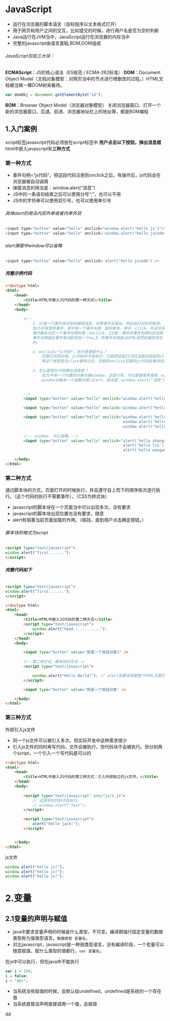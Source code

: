 # JavaScript

- 运行在浏览器的脚本语言（目标程序以文本格式打开）
- 用于网页和用户之间的交互，比如提交的时候，进行用户名是否为空的判断
- Java运行在JVM当中，JavaScript运行在浏览器的内存当中
- 完整的javascript由语言基础,BOM,DOM组成

###### JavaScript包括三大块：

**ECMAScript**：JS的核心语法（ES规范 / ECMA-262标准）
**DOM**：Document Object Model（文档对象模型：对网页当中的节点进行增删改的过程。）HTML文档被当做一棵DOM树来看待。

```javascript
var domObj = document.getElementById("id");
```

**BOM**：Browser Object Model（浏览器对象模型）
关闭浏览器窗口、打开一个新的浏览器窗口、后退、前进、浏览器地址栏上的地址等，都是BOM编程

## 1.入门案例

script标签javascript代码必须放在script标签中
**用户点击以下按钮，弹出消息框**
html中嵌入javascript有**三种方式**

### 第一种方式

- 事件句柄=“js代码”，把这段代码注册到onclick之后，有操作后，js代码会在浏览器被自动调用
- 弹窗消息的用法是：window.alert(“消息”)
- JS中的一条语句结束之后可以使用分号“;”，也可以不用
- JS中的字符串可以使用双引号，也可以使用单引号

###### 具体alert的用法内双外单或者内单外双

```javascript
<input type="button" value="hello" onclick="window.alert('hello js')"/>
<input type="button" value="hello" onclick='window.alert("hello jscode")'/>

```

###### alert弹窗中window可以省略

```javascript
<input type="button" value="hello" onclick='alert("hello jscode")'/>
```

##### 完整示例代码

```html
<!doctype html>
<html>
	<head>
		<title>HTML中嵌入JS代码的第一种方式</title>
	</head>
	<body>
		
		<!--
			1、JS是一门事件驱动型的编程语言，依靠事件去驱动，然后执行对应的程序。
			在JS中有很多事件，其中有一个事件叫做：鼠标单击，单词：click。并且任何
			事件都会对应一个事件句柄叫做：onclick。【注意：事件和事件句柄的区别是：
			事件句柄是在事件单词前添加一个on。】，而事件句柄是以HTML标签的属性存在
			的。

			2、οnclick="js代码"，执行原理是什么？
				页面打开的时候，js代码并不会执行，只是把这段JS代码注册到按钮的click事件上了。
				等这个按钮发生click事件之后，注册在onclick后面的js代码会被浏览器自动调用。
			
			3、怎么使用JS代码弹出消息框？
				在JS中有一个内置的对象叫做window，全部小写，可以直接拿来使用，window代表的是浏览器对象。
				window对象有一个函数叫做:alert，用法是：window.alert("消息");这样就可以弹窗了。
			

		-->
		<input type="button" value="hello" onclick="window.alert('hello js')"/>

		<input type="button" value="hello" onclick='window.alert("hello jscode")'/>

		<input type="button" value="hello" onclick="window.alert('hello zhangsan')
													window.alert('hello lis')
													window.alert('hello wangwu')"/>
		
		<!-- window. 可以省略。-->
		<input type="button" value="hello" onclick="alert('hello zhangsan')
													alert('hello lis')
													alert('hello wangwu')"/>

	</body>
</html>

```

### 第二种方式

通过脚本块的方式，页面打开的时候执行，并且遵守自上而下的顺序依次逐行执行。（这个代码的执行不需要事件）。（CSS为样式块）

- javascript的脚本块在一个页面当中可以出现多次。没有要求
- javascript的脚本块出现位置也没有要求，随意
- alert有阻塞当前页面加载的作用。（阻挡，直到用户点击确定按钮。）

###### 脚本块的格式为script

```html
<script type="text/javascript">
window.alert("first.......");
</script>
```

##### 完整代码如下

```html

<script type="text/javascript">
window.alert("first.......");
</script>

<!doctype html>
<html>
	<head>
		<title>HTML中嵌入JS代码的第二种方式</title>
		<script type="text/javascript">
			window.alert("head............");
		</script>
	</head>
	<body>

		<input type="button" value="我是一个按钮对象1" />
		
		<!--第二种方式：脚本块的方式-->
		<script type="text/javascript">

			window.alert("Hello World!"); // alert函数会阻塞整个HTML页面的加载。
		</script>

		<input type="button" value="我是一个按钮对象" />

	</body>
</html>

```

### 第三种方式

外部引入js文件

- 同一个js文件可以被引入多次，但实际开发中这种需求很少
- 引入js文件的同时再写代码，文件会被执行，但代码块不会被执行。但分别两个script，一个引入一个写代码是可以的

```html
<!doctype html>
<html>
	<head>
		<title>HTML中嵌入JS代码的第三种方式：引入外部独立的js文件。</title>
	</head>
	<body>
		
		<script type="text/javascript" src="js/1.js">
			// 这里写的代码不会执行。
			// window.alert("Test");
		</script>

		<script type="text/javascript">
			alert("hello jack!");
		</script>


	</body>
</html>

```

js文件

```javaScript
window.alert("hello js!");
window.alert("hello js!");
window.alert("hello js!");

```

# 2.变量

## 2.1变量的声明与赋值

- java中要求变量声明的时候是什么类型，不可变。编译期强行固定变量的数据类型称为强类型语言。`数据类型 变量名;`
- 对比javascript，javascript是一种弱类型语言，没有编译阶段，一个变量可以随意赋值，赋什么类型的值都行，`var 变量名;`

在js中可以执行，但在java中不能执行

```javascript
var i = 100;
i = false;
i = "abc";

```

- 当系统没有赋值的时候，会默认给undefined，undefined是系统的一个存在值
- 当系统直接没声明直接调用一个值，会报错

dd

